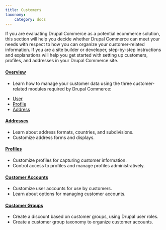 ```yaml
---
title: Customers
taxonomy:
    category: docs
---
```


If you are evaluating Drupal Commerce as a potential ecommerce solution, this section will help you decide whether Drupal Commerce can meet your needs with respect to how you can organize your customer-related information. If you are a site builder or developer, step-by-step instructions and explanations will help you get started with setting up customers, profiles, and addresses in your Drupal Commerce site.

#### [Overview](01.overview)
- Learn how to manage your customer data using the three customer-related modules required by Drupal Commerce:
 * [User]
 * [Profile]
 * [Address]

#### [Addresses](02.addresses)
- Learn about address formats, countries, and subdivisions.
- Customize address forms and displays.

#### [Profiles](03.profiles)
- Customize profiles for capturing customer information.
- Control access to profiles and manage profiles administratively.

#### [Customer Accounts](04.customer-accounts)
- Customize user accounts for use by customers.
- Learn about options for managing customer accounts.

#### [Customer Groups](05.customer-groups)
- Create a discount based on customer groups, using Drupal user roles.
- Create a customer group taxonomy to organize customer accounts.

[User]: https://www.drupal.org/docs/8/core/modules/user
[Profile]: https://www.drupal.org/project/profile
[Address]: https://www.drupal.org/project/address
